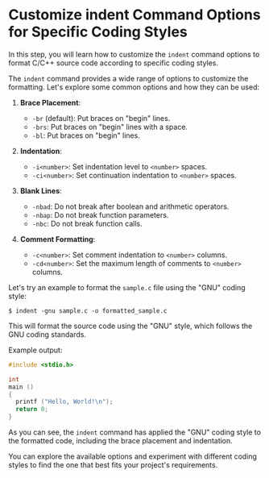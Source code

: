 # Customize indent Command Options for Specific Coding Styles

In this step, you will learn how to customize the `indent` command options to format C/C++ source code according to specific coding styles.

The `indent` command provides a wide range of options to customize the formatting. Let's explore some common options and how they can be used:

1. **Brace Placement**:

   - `-br` (default): Put braces on "begin" lines.
   - `-brs`: Put braces on "begin" lines with a space.
   - `-bl`: Put braces on "begin" lines.

2. **Indentation**:

   - `-i<number>`: Set indentation level to `<number>` spaces.
   - `-ci<number>`: Set continuation indentation to `<number>` spaces.

3. **Blank Lines**:

   - `-nbad`: Do not break after boolean and arithmetic operators.
   - `-nbap`: Do not break function parameters.
   - `-nbc`: Do not break function calls.

4. **Comment Formatting**:
   - `-c<number>`: Set comment indentation to `<number>` columns.
   - `-cd<number>`: Set the maximum length of comments to `<number>` columns.

Let's try an example to format the `sample.c` file using the "GNU" coding style:

```
$ indent -gnu sample.c -o formatted_sample.c
```

This will format the source code using the "GNU" style, which follows the GNU coding standards.

Example output:

```c
#include <stdio.h>

int
main ()
{
  printf ("Hello, World!\n");
  return 0;
}
```

As you can see, the `indent` command has applied the "GNU" coding style to the formatted code, including the brace placement and indentation.

You can explore the available options and experiment with different coding styles to find the one that best fits your project's requirements.

